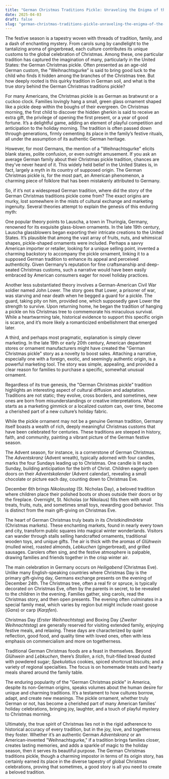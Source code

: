 ```yaml
---
title: "German Christmas Traditions Pickle: Unraveling the Enigma of the Weihnachtsgurke"
date: 2025-04-03
draft: false
slug: "german-christmas-traditions-pickle-unraveling-the-enigma-of-the-weihnachtsgurke" 
---
```


The festive season is a tapestry woven with threads of tradition, family, and a dash of enchanting mystery. From carols sung by candlelight to the tantalizing aroma of gingerbread, each culture contributes its unique customs to the global celebration of Christmas. Among these, one particular tradition has captured the imagination of many, particularly in the United States: the German Christmas pickle. Often presented as an age-old German custom, the "Weihnachtsgurke" is said to bring good luck to the child who finds it hidden among the branches of the Christmas tree. But how deeply rooted is this quirky tradition in German soil, and what is the true story behind the German Christmas traditions pickle?

For many Americans, the Christmas pickle is as German as bratwurst or a cuckoo clock. Families lovingly hang a small, green glass ornament shaped like a pickle deep within the boughs of their evergreen. On Christmas morning, the first child to discover the hidden gherkin is said to receive an extra gift, the privilege of opening the first present, or a year of good fortune. It’s a delightful game, adding an element of playful competition and anticipation to the holiday morning. The tradition is often passed down through generations, firmly cementing its place in the family’s festive rituals, all under the assumption of its authentic German heritage.

However, for most Germans, the mention of a "Weihnachtsgurke" elicits blank stares, polite confusion, or even outright amusement. If you ask an average German family about their Christmas pickle tradition, chances are they’ve never heard of it. This widely held belief in the United States is, in fact, largely a myth in its country of supposed origin. The German Christmas pickle is, for the most part, an American phenomenon, a charming piece of folklore that has been mistakenly attributed to Germany.

So, if it’s not a widespread German tradition, where did the story of the German Christmas traditions pickle come from? The exact origins are murky, lost somewhere in the mists of cultural exchange and marketing ingenuity. Several theories attempt to explain the genesis of this enduring myth:

One popular theory points to Lauscha, a town in Thuringia, Germany, renowned for its exquisite glass-blown ornaments. In the late 19th century, Lauscha glassblowers began exporting their intricate creations to the United States. It’s plausible that among the vast array of fruits, nuts, and whimsical shapes, pickle-shaped ornaments were included. Perhaps a savvy American importer or retailer, looking for a unique selling point, invented a charming backstory to accompany the pickle ornament, linking it to a supposed German tradition to enhance its appeal and perceived authenticity. Given Germany’s reputation for fine craftsmanship and deep-seated Christmas customs, such a narrative would have been easily embraced by American consumers eager for novel holiday practices.

Another less substantiated theory involves a German-American Civil War soldier named John Lower. The story goes that Lower, a prisoner of war, was starving and near death when he begged a guard for a pickle. The guard, taking pity on him, provided one, which supposedly gave Lower the strength to survive. Upon returning home, he began the tradition of hanging a pickle on his Christmas tree to commemorate his miraculous survival. While a heartwarming tale, historical evidence to support this specific origin is scarce, and it’s more likely a romanticized embellishment that emerged later.

A third, and perhaps most pragmatic, explanation is simply clever marketing. In the late 19th or early 20th century, American department stores or ornament manufacturers might have created the "German Christmas pickle" story as a novelty to boost sales. Attaching a narrative, especially one with a foreign, exotic, and seemingly authentic origin, is a powerful marketing tool. The story was simple, appealing, and provided a clear reason for families to purchase a specific, somewhat unusual ornament.

Regardless of its true genesis, the "German Christmas pickle" tradition highlights an interesting aspect of cultural diffusion and adaptation. Traditions are not static; they evolve, cross borders, and sometimes, new ones are born from misunderstandings or creative interpretations. What starts as a marketing gimmick or a localized custom can, over time, become a cherished part of a new culture’s holiday fabric.

While the pickle ornament may not be a genuine German tradition, Germany itself boasts a wealth of rich, deeply meaningful Christmas customs that have been celebrated for centuries. These traditions are steeped in history, faith, and community, painting a vibrant picture of the German festive season.

The Advent season, for instance, is a cornerstone of German Christmas. The *Adventskranz* (Advent wreath), typically adorned with four candles, marks the four Sundays leading up to Christmas. One candle is lit each Sunday, building anticipation for the birth of Christ. Children eagerly open doors on their *Adventskalender* (Advent calendar), revealing a small chocolate or picture each day, counting down to Christmas Eve.

December 6th brings *Nikolaustag* (St. Nicholas Day), a beloved tradition where children place their polished boots or shoes outside their doors or by the fireplace. Overnight, St. Nicholas (or Nikolaus) fills them with small treats, fruits, nuts, and sometimes small toys, rewarding good behavior. This is distinct from the main gift-giving on Christmas Eve.

The heart of German Christmas truly beats in its *Christkindlmärkte* (Christmas markets). These enchanting markets, found in nearly every town and city, transform public squares into magical winter wonderlands. Visitors can wander through stalls selling handcrafted ornaments, traditional wooden toys, and unique gifts. The air is thick with the aromas of *Glühwein* (mulled wine), roasted almonds, *Lebkuchen* (gingerbread), and grilled sausages. Carolers often sing, and the festive atmosphere is palpable, drawing families and friends together in the crisp winter air.

The main celebration in Germany occurs on *Heiligabend* (Christmas Eve). Unlike many English-speaking countries where Christmas Day is the primary gift-giving day, Germans exchange presents on the evening of December 24th. The Christmas tree, often a real fir or spruce, is typically decorated on Christmas Eve, often by the parents in secret, to be revealed to the children in the evening. Families gather, sing carols, read the Christmas story, and then open presents. The evening often culminates in a special family meal, which varies by region but might include roast goose (*Gans*) or carp (*Karpfen*).

Christmas Day (*Erster Weihnachtstag*) and Boxing Day (*Zweiter Weihnachtstag*) are generally reserved for visiting extended family, enjoying festive meals, and relaxing. These days are characterized by quiet reflection, good food, and quality time with loved ones, often with less emphasis on commercialism and more on togetherness.

Traditional German Christmas foods are a feast in themselves. Beyond *Glühwein* and *Lebkuchen*, there’s *Stollen*, a rich, fruit-filled bread dusted with powdered sugar; *Spekulatius* cookies, spiced shortcrust biscuits; and a variety of regional specialties. The focus is on homemade treats and hearty meals shared around the family table.

The enduring popularity of the "German Christmas pickle" in America, despite its non-German origins, speaks volumes about the human desire for unique and charming traditions. It’s a testament to how cultures borrow, adapt, and create new meanings. The pickle ornament, whether truly German or not, has become a cherished part of many American families’ holiday celebrations, bringing joy, laughter, and a touch of playful mystery to Christmas morning.

Ultimately, the true spirit of Christmas lies not in the rigid adherence to historical accuracy of every tradition, but in the joy, love, and togetherness they foster. Whether it’s an authentic German *Adventskranz* or an American-invented "Weihnachtsgurke," if a tradition brings families closer, creates lasting memories, and adds a sparkle of magic to the holiday season, then it serves its beautiful purpose. The German Christmas traditions pickle, though a charming impostor in terms of its origin story, has certainly earned its place in the diverse tapestry of global Christmas celebrations, proving that sometimes, a good story is all you need to create a beloved tradition.